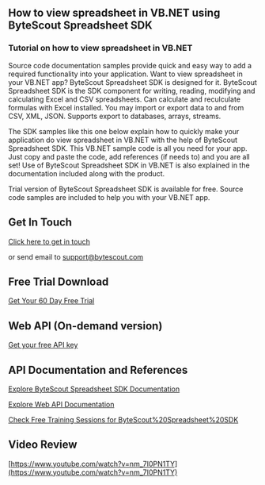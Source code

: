 ## How to view spreadsheet in VB.NET using ByteScout Spreadsheet SDK

### Tutorial on how to view spreadsheet in VB.NET

Source code documentation samples provide quick and easy way to add a required functionality into your application. Want to view spreadsheet in your VB.NET app? ByteScout Spreadsheet SDK is designed for it. ByteScout Spreadsheet SDK is the SDK component for writing, reading, modifying and calculating Excel and CSV spreadsheets. Can calculate and reculculate formulas with Excel installed. You may import or export data to and from CSV, XML, JSON. Supports export to databases, arrays, streams.

The SDK samples like this one below explain how to quickly make your application do view spreadsheet in VB.NET with the help of ByteScout Spreadsheet SDK. This VB.NET sample code is all you need for your app. Just copy and paste the code, add references (if needs to) and you are all set! Use of ByteScout Spreadsheet SDK in VB.NET is also explained in the documentation included along with the product.

Trial version of ByteScout Spreadsheet SDK is available for free. Source code samples are included to help you with your VB.NET app.

## Get In Touch

[Click here to get in touch](https://bytescout.zendesk.com/hc/en-us/requests/new?subject=ByteScout%20Spreadsheet%20SDK%20Question)

or send email to [support@bytescout.com](mailto:support@bytescout.com?subject=ByteScout%20Spreadsheet%20SDK%20Question) 

## Free Trial Download

[Get Your 60 Day Free Trial](https://bytescout.com/download/web-installer?utm_source=github-readme)

## Web API (On-demand version)

[Get your free API key](https://pdf.co/documentation/api?utm_source=github-readme)

## API Documentation and References

[Explore ByteScout Spreadsheet SDK Documentation](https://bytescout.com/documentation/index.html?utm_source=github-readme)

[Explore Web API Documentation](https://pdf.co/documentation/api?utm_source=github-readme)

[Check Free Training Sessions for ByteScout%20Spreadsheet%20SDK](https://academy.bytescout.com/)

## Video Review

[https://www.youtube.com/watch?v=nm_7I0PN1TY](https://www.youtube.com/watch?v=nm_7I0PN1TY)